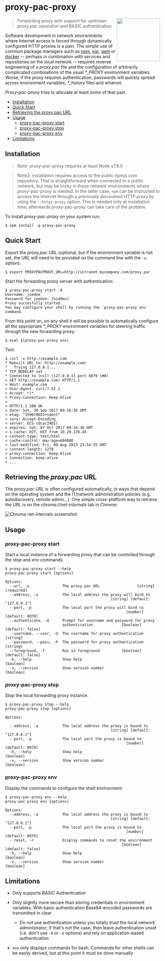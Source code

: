# proxy-pac-proxy

<img src="https://user-images.githubusercontent.com/13051155/31047761-b81f3b34-a610-11e7-849d-6ca9924c93a6.png" height="140" align="right">

> Forwarding proxy with support for upstream *proxy.pac* resolution
> and BASIC authentication

Software development in network environments where Internet access is
forced through dynamically configured HTTP proxies is a pain. The
simple use of common package managers such as
[npm](https://www.npmjs.com/),
[pip](https://pypi.python.org/pypi/pip), [gem](https://rubygems.org/)
or [docker](https://www.docker.com/) -- perhaps in combination with
services and repositories on the local network -- requires reverse
engineering of a *proxy.pac* file and the configuration of arbitrarily
complicated combinations of the usual *\*_PROXY* environment
variables. Worse, if the proxy requires authentication, passwords will
quickly spread across environment variables, *\*_history* files and
whatnot.

*Proxy-pac-proxy* tries to alleviate at least some of that pain.

 * [Installation](#installation)
 * [Quick Start](#quick-start)
 * [Retrieving the proxy.pac URL](#retrieving-the-proxypac-url)
 * [Usage](#usage)
   * [proxy-pac-proxy start](#proxy-pac-proxy-start)
   * [proxy-pac-proxy stop](#proxy-pac-proxy-stop)
   * [proxy-pac-proxy env](#proxy-pac-proxy-env)
 * [Limitations](#limitations)

## Installation

> Note: *proxy-pac-proxy* requires at least Node v7.6.0

> Note2: installation requires access to the public npmjs.com
> repository. That is straightforward when connected to a public
> network, but may be tricky in those network environments where
> *proxy-pac-proxy* is needed. In the latter case, `npm` can be
> instructed to access the Internet through a previously discovered
> HTTP proxy by using the `--https-proxy` option. This is needed only
> at installation time; afterwards proxy-pac-proxy can take care of
> the problem

To install *proxy-pac-proxy* on your system run:

```
$ npm install -g proxy-pac-proxy
```


## Quick Start

Export the *proxy.pac* URL (optional, but if the environment variable
is not set, the URL will need to be provided on the command line with
the `-u` option):

```
$ export PROXYPACPROXY_URL=http://intranet.mycompany.com/proxy.pac
```

Start the forwarding proxy server with authentication:

```
$ proxy-pac-proxy start -A
Username: joedoe
Password for joedoe: [hidden]
Proxy succesfully started.
You may configure your shell by running the `proxy-pac-proxy env` command.
```

From this point on, on any shell it will be possible to automatically
configure all the appropriate *\*_PROXY* environment variables for
steering traffic through the new forwarding proxy:

```
$ eval $(proxy-pac-proxy env)
```

Test:

```
$ curl -v http://example.com
* Rebuilt URL to: http://example.com/
*   Trying 127.0.0.1...
* TCP_NODELAY set
* Connected to (nil) (127.0.0.1) port 8079 (#0)
> GET http://example.com/ HTTP/1.1
> Host: example.com
> User-Agent: curl/7.52.1
> Accept: */*
> Proxy-Connection: Keep-Alive
> 
< HTTP/1.1 200 OK
< date: Sat, 30 Sep 2017 09:16:36 GMT
< etag: "359670651+ident"
< vary: Accept-Encoding
< server: ECS (dca/24D1)
< expires: Sat, 07 Oct 2017 09:16:36 GMT
< x-cache: HIT, HIT from 10.29.176.45
< content-type: text/html
< cache-control: max-age=604800
< last-modified: Fri, 09 Aug 2013 23:54:35 GMT
< content-length: 1270
< proxy-connection: Keep-Alive
< Connection: keep-alive
< ...
```


## Retrieving the *proxy.pac* URL

The *proxy.pac* URL is often configured automatically, in ways that
depend on the operating system and the IT/network administration
policies (e.g. autodiscovery, remote admin...). One simple
cross-platform way to retrieve the URL is on the
*chrome://net-internals* tab in Chrome:

![Chrome net-internals screenshot](https://user-images.githubusercontent.com/13051155/31044770-b59dc0aa-a5d5-11e7-931c-0f0b0ceb3f8c.png)


## Usage

### proxy-pac-proxy start

Start a local instance of a forwarding proxy that can be controlled
through the *stop* and *env* commands

```
$ proxy-pac-proxy start --help
proxy-pac-proxy start [options]

Options:
  --url, -u               The proxy.pac URL                 [string] [required]
  --address, -a           The local address the proxy will bind to
                                                [string] [default: "127.0.0.1"]
  --port, -p              The local port the proxy will bind to
                                                       [number] [default: 8079]
  --authenticate, -A      Prompt for username and password for proxy
                          authentication             [boolean] [default: false]
  --username, --user, -U  The username for proxy authentication        [string]
  --password, --pass, -P  The password for proxy authentication        [string]
  --foreground, -f        Run in foreground          [boolean] [default: false]
  -h, --help              Show help                                   [boolean]
  -v, --version           Show version number                         [boolean]
```

### proxy-pac-proxy stop

Stop the local forwarding proxy instance.

```
$ proxy-pac-proxy stop --help
proxy-pac-proxy stop [options]

Options:

  --address, -a           The local address the proxy is bound to
                                                [string] [default: "127.0.0.1"]
  --port, -p              The local port the proxy is bound to
                                                       [number] [default: 8079]
  -h, --help              Show help                                   [boolean]
  -v, --version           Show version number                         [boolean]
```


### proxy-pac-proxy env

Display the commands to configure the shell environment.

```
$ proxy-pac-proxy env --help
proxy-pac-proxy env [options]

Options:
  --address, -a           The local address the proxy is bound to
                                                [string] [default: "127.0.0.1"]
  --port, -p              The local port the proxy is bound to
                                                       [number] [default: 8079]
  --reset, -r             Display commands to reset the environment
                                                     [boolean] [default: false]
  -h, --help              Show help                                   [boolean]
  -v, --version           Show version number                         [boolean]
```

## Limitations

 * Only supports BASIC Authentication

 * Only slightly more secure than storing credentials in environment
   variables. With basic authentication Base64-encoded passwords are
   transmitted in clear

     * Do not use authentication unless you totally trust the local
       network administrator; if that's not the case, then leave
       authentication unset (i.e. don't use `-A` or `-U` options) and
       rely on application-based authentication

 * `env` only displays commands for bash. Commands for other shells
   can be easily derived, but at this point it must be done manually
